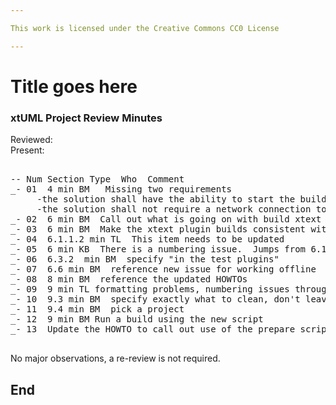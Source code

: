 ```yaml
---

This work is licensed under the Creative Commons CC0 License

---
```


# Title goes here
### xtUML Project Review Minutes

Reviewed:  
Present:  

<pre>

-- Num Section Type  Who  Comment
_- 01  4 min BM   Missing two requirements
     -the solution shall have the ability to start the build from the command line 
     -the solution shall not require a network connection to perform the build   
_- 02  6 min BM  Call out what is going on with build xtext
_- 03  6 min BM  Make the xtext plugin builds consistent with the rest of the plugins
_- 04  6.1.1.2 min TL  This item needs to be updated
_- 05  6 min KB  There is a numbering issue.  Jumps from 6.1 to 6.3
_- 06  6.3.2  min BM  specify "in the test plugins"
_- 07  6.6 min BM  reference new issue for working offline
_- 08  8 min BM  reference the updated HOWTOs
_- 09  9 min TL formatting problems, numbering issues throughout
_- 10  9.3 min BM  specify exactly what to clean, don't leave it to the user to decide
_- 11  9.4 min BM  pick a project
_- 12  9 min BM Run a build using the new script
_- 13  Update the HOWTO to call out use of the prepare scripts

</pre>
   
No major observations, a re-review is not required.
 
End
---
